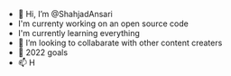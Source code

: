 - 👋 Hi, I’m @ShahjadAnsari
- I'm currenty working on an open source code
- I'm currently learning everything
- 👀 I’m looking to collabarate with other content creaters
- 💞️ 2022 goals 
- 📫 H
